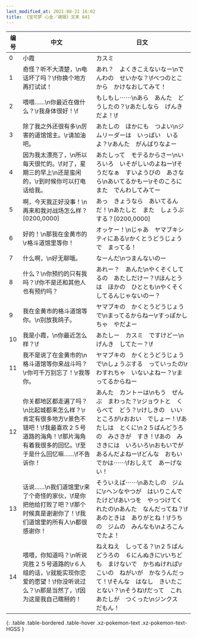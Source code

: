 ```yaml
---
last_modified_at: 2021-08-21 16:02
title: 《宝可梦 心金／魂银》文本 641
---
```

| 编号 | 中文 | 日文 |
| ---- | ---- | ---- |
| 0 | 小霞 | カスミ |
| 1 | 奇怪？听不大清楚，\n电话坏了吗？\f你换个地方再打试试！ | あれ？　よくきこえないなー\nでんわの　せいかな？\fべつのとこから　かけなおしてみて！ |
| 2 | 喂喂……\n你最近在做什么？\r我身体很好！\f | もしもし⋯⋯\nあら　あんた　どうしたの？\rあたしなら　げんきだよ！\f |
| 3 | 除了我之外还很有多\n厉害的道馆馆主。\r请加油吧。 | あたしの　ほかにも　つよい\nジムリーダーは　いっぱい　いるよ？\rあんた　がんばりなよー |
| 4 | 因为我太漂亮了，\n所以每天很忙的。\f对了，星期三的早上\n还是蛮闲的，\r到时候你可以打电话给我。 | あたしって　モテるからさー\nいろいろ　いそがしいのよねー\fそうだなぁ　すいようびの　あさなら\nあいてるかもー\rそのころに　また　でんわしてみてー |
| 5 | 啊，今天我正好没事！\n再来和我对战场怎么样？[0200,0000] | あっ　きょうなら　あいてるんだ！\nあたしと　また　しょうぶする？[0200,0000] |
| 6 | 好的！\n那我在金黄市的\r格斗道馆里等你！ | オッケー！\nじゃあ　ヤマブキシティにある\rかくとうどうじょうで　まってる！ |
| 7 | 什么啊，\n好无聊哦。 | なーんだ\nつまんないのー |
| 8 | 什么？\n你预约的只有我吗？\f你不是还和其他人也有预约吗？ | あれー？　あんた\nやくそくしてるの　あたしだけー？\fほんとうは　ほかの　ひととも\nやくそく　してるんじゃないのー？ |
| 9 | 我在金黄市的格斗道馆等你。\n别放我鸽子。 | ヤマブキの　かくとうどうじょうで\nまってるからねー\rすっぽかしちゃ　やだよー |
| 10 | 我是小霞，\n你最近怎么样？\f | あたしー　カスミ　ですけどー\nげんき　してたー？\f |
| 11 | 我不是说了在金黄市的\n格斗道馆等你来战斗吗？\r你可千万别忘了！\r我等你。 | ヤマブキの　かくとうどうじょうで\nしょうぶする　っていったの\rわすれちゃ　いないよねー？\rまってるからねー |
| 12 | 你关都地区都走遍了吗？\n比起城都来怎么样？\r肯定有很多地方\r景色不错吧！\f我最喜欢２５号道路的海角！\f那片海角有着我很多的回忆。\f至于是什么回忆嘛……\f不告诉你！ | あんた　カントーは\nもう　ぜんぶ　まわった？\rジョウトと　くらべて　どう？\rけしきの　いいところが\rおおい　でしょー！\fあたしは　とくに\n２５ばんどうろの　みさきが　すき！\fあの　みさきには　いろいろ\nおもいでが　あるんだよねー\fどんな　おもいでかは⋯⋯\fおしえて　あーげない！ |
| 13 | 话说……\n我们道馆里\r来了个奇怪的家伙，\f是你把他给打败了吧？\f那个时候真是谢谢你了！\f我们道馆里的所有人\n都很感谢你！ | そういえば⋯⋯\nあたしの　ジムに\rヘンなやつが　はいりこんでたけど\fあいつを　やっつけてくれたの\nあんた　なんだってね？\fあのときは　ありがとね！\fうちの　ジムの　みんなも\nよろこんでたよ！ |
| 14 | 喂喂，你知道吗？\n听说完胜２５号道路的\r６人组的话，\r就能实现你恋爱的愿望！\f你没听说过么？\n那是当然了，\f因为这是我自己瞎掰的！ | ねえねえ　しってる？\n２５ばんどうろの　６にんぬきに\rいちども　まけないで　かちぬければ\rこいの　ねがいが　かなうんだって！\fそんな　はなし　きいたことない？\nそうね\fだって　これ　あたしが　つくった\nジンクス　だもん！ |
{: .table .table-bordered .table-hover .xz-pokemon-text .xz-pokemon-text-HGSS }